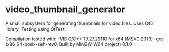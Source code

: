 # video_thumbnail_generator
A small subsystem for generating thumbnails for video files.
Uses Qt5 library. Testing using QtTest.

Compilation tested with:
-MS C/C++ 19.27.29110 for x64 (MSVC 2019)
-gcc (x86_64-posix-seh-rev0, Built by MinGW-W64 project) 8.1.0
